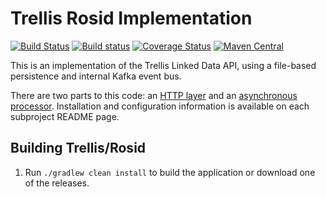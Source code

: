 # Trellis Rosid Implementation

[![Build Status](https://travis-ci.org/trellis-ldp/trellis-rosid.png?branch=master)](https://travis-ci.org/trellis-ldp/trellis-rosid)
[![Build status](https://ci.appveyor.com/api/projects/status/i1geqkvi48w5y9om?svg=true)](https://ci.appveyor.com/project/acoburn/trellis-rosid)
[![Coverage Status](https://coveralls.io/repos/github/trellis-ldp/trellis-rosid/badge.svg?branch=master)](https://coveralls.io/github/trellis-ldp/trellis-rosid?branch=master)
[![Maven Central](https://maven-badges.herokuapp.com/maven-central/org.trellisldp/trellis-rosid-app/badge.svg)](https://maven-badges.herokuapp.com/maven-central/org.trellisldp/trellis-rosid-app/)

This is an implementation of the Trellis Linked Data API, using a file-based persistence and internal Kafka event bus.

There are two parts to this code: an [HTTP layer](trellis-rosid-app) and an
[asynchronous processor](trellis-rosid-file-streaming). Installation and configuration information is available
on each subproject README page.

## Building Trellis/Rosid

1. Run `./gradlew clean install` to build the application or download one of the releases.

